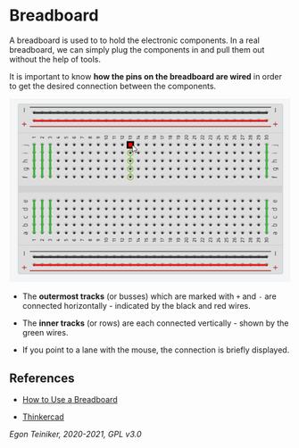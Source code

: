 # Breadboard

A breadboard is used to to hold the electronic components.
In a real breadboard, we can simply plug the components in and pull them out without the help of tools.

It is important to know **how the pins on the breadboard are wired** in order to get the desired connection between the components.

![Breadboard](breadboard.png)

* The **outermost tracks** (or busses) which are marked with `+` and `-` are connected horizontally - indicated by the black and red wires.

* The **inner tracks** (or rows) are each connected vertically - shown by the green wires.

* If you point to a lane with the mouse, the connection is briefly displayed.


## References

* [How to Use a Breadboard](https://youtu.be/6WReFkfrUIk)

* [Thinkercad](https://www.tinkercad.com/)

*Egon Teiniker, 2020-2021, GPL v3.0* 

